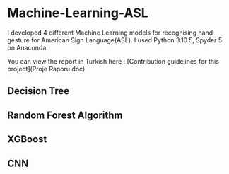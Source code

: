 # Machine-Learning-ASL

I developed 4 different Machine Learning models for recognising hand gesture for American Sign Language(ASL). I used Python 3.10.5, Spyder 5 on Anaconda.

You can view the report in Turkish here : [Contribution guidelines for this project](Proje Raporu.doc)

## Decision Tree
## Random Forest Algorithm
## XGBoost
## CNN
